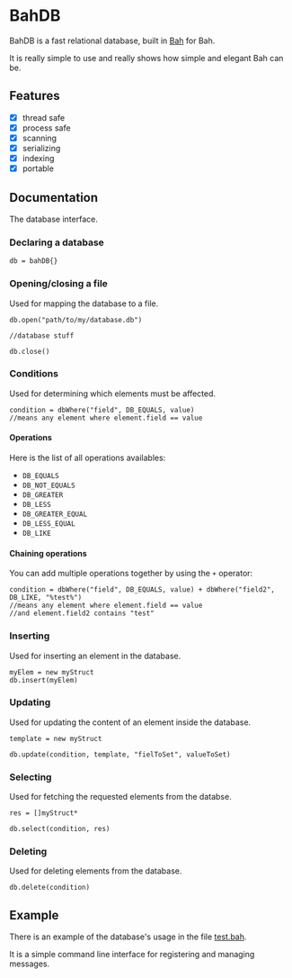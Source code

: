 # BahDB
BahDB is a fast relational database, built in [Bah](https://github.com/ithirzty/bah) for Bah.

It is really simple to use and really shows how simple and elegant Bah can be.

## Features
- [x] thread safe
- [x] process safe
- [x] scanning
- [x] serializing
- [x] indexing
- [x] portable

## Documentation
The database interface.

### Declaring a database
```bah
db = bahDB{}
```

### Opening/closing a file
Used for mapping the database to a file.
```bah
db.open("path/to/my/database.db")

//database stuff

db.close()
```

### Conditions
Used for determining which elements must be affected.
```bah
condition = dbWhere("field", DB_EQUALS, value)
//means any element where element.field == value
```

#### Operations
Here is the list of all operations availables:
- `DB_EQUALS`
- `DB_NOT_EQUALS`
- `DB_GREATER`
- `DB_LESS`
- `DB_GREATER_EQUAL`
- `DB_LESS_EQUAL`
- `DB_LIKE`

#### Chaining operations
You can add multiple operations together by using the `+` operator:
```bah
condition = dbWhere("field", DB_EQUALS, value) + dbWhere("field2", DB_LIKE, "%test%")
//means any element where element.field == value
//and element.field2 contains "test"
```

### Inserting
Used for inserting an element in the database.
```bah
myElem = new myStruct
db.insert(myElem)
```

### Updating
Used for updating the content of an element inside the database.
```bah
template = new myStruct

db.update(condition, template, "fielToSet", valueToSet)
```

### Selecting
Used for fetching the requested elements from the databse.
```bah
res = []myStruct*

db.select(condition, res)
```

### Deleting
Used for deleting elements from the database.
```bah
db.delete(condition)
```

## Example
There is an example of the database's usage in the file [test.bah](test.bah).

It is a simple command line interface for registering and managing messages.